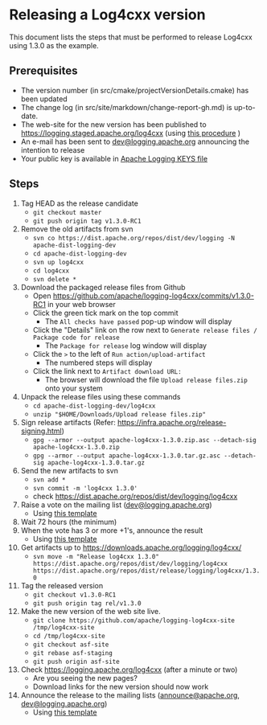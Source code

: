 Releasing a Log4cxx version
===================

This document lists the steps that must be performed to release Log4cxx
using 1.3.0 as the example.

Prerequisites
----------

* The version number (in src/cmake/projectVersionDetails.cmake) has been updated
* The change log (in src/site/markdown/change-report-gh.md) is up-to-date.
* The web-site for the new version has been published to https://logging.staged.apache.org/log4cxx (using [this procedure](staging.md) )
* An e-mail has been sent to dev@logging.apache.org announcing the intention to release
* Your public key is available in [Apache Logging KEYS file](https://dist.apache.org/repos/dist/release/logging/KEYS)

Steps
-----

1. Tag HEAD as the release candidate
    - `git checkout master`
    - `git push origin tag v1.3.0-RC1`
1. Remove the old artifacts from svn
    - `svn co https://dist.apache.org/repos/dist/dev/logging -N apache-dist-logging-dev`
    - `cd apache-dist-logging-dev`
    - `svn up log4cxx`
    - `cd log4cxx`
    - `svn delete *`
1. Download the packaged release files from Github
    - Open https://github.com/apache/logging-log4cxx/commits/v1.3.0-RC1 in your web browser
    - Click the green tick mark on the top commit
        - The `All checks have passed` pop-up window will display
    - Click the "Details" link on the row next to `Generate release files / Package code for release`
        - The `Package for release` log window will display
    - Click the `>` to the left of `Run action/upload-artifact`
        - The numbered steps will display
    - Click the link next to `Artifact download URL:`
        - The browser will download the file `Upload release files.zip` onto your system
1. Unpack the release files using these commands
    - `cd apache-dist-logging-dev/log4cxx`
    - `unzip "$HOME/Downloads/Upload release files.zip"`
1. Sign release artifacts (Refer: https://infra.apache.org/release-signing.html)
    - `gpg --armor --output apache-log4cxx-1.3.0.zip.asc --detach-sig apache-log4cxx-1.3.0.zip`
    - `gpg --armor --output apache-log4cxx-1.3.0.tar.gz.asc --detach-sig apache-log4cxx-1.3.0.tar.gz`
1. Send the new artifacts to svn
    - `svn add *`
    - `svn commit -m 'log4cxx 1.3.0'`
    - check https://dist.apache.org/repos/dist/dev/logging/log4cxx
1. Raise a vote on the mailing list (dev@logging.apache.org)
   - Using [this template](MailTemplate.txt)
1. Wait 72 hours (the minimum)
1. When the vote has 3 or more +1's, announce the result
   - Using [this template](MailTemplate.Result.txt)
1. Get artifacts up to https://downloads.apache.org/logging/log4cxx/
    - `svn move -m "Release log4cxx 1.3.0" https://dist.apache.org/repos/dist/dev/logging/log4cxx   https://dist.apache.org/repos/dist/release/logging/log4cxx/1.3.0`
1. Tag the released version
    - `git checkout v1.3.0-RC1`
    - `git push origin tag rel/v1.3.0`
1. Make the new version of the web site live.
    - `git clone https://github.com/apache/logging-log4cxx-site /tmp/log4cxx-site`
    - `cd /tmp/log4cxx-site`
    - `git checkout asf-site`
    - `git rebase asf-staging`
    - `git push origin asf-site`
1. Check https://logging.apache.org/log4cxx (after a minute or two)
    - Are you seeing the new pages?
    - Download links for the new version should now work
1. Announce the release to the mailing lists (announce@apache.org, dev@logging.apache.org)
   - Using [this template](MailTemplate.Announce.txt)

